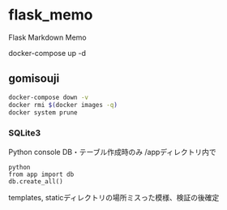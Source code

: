 # flask_memo
Flask Markdown Memo

docker-compose up -d

## gomisouji
```bash
docker-compose down -v
docker rmi $(docker images -q)
docker system prune
```

### SQLite3
Python console
DB・テーブル作成時のみ /appディレクトリ内で
```
python
from app import db
db.create_all()
```
templates, staticディレクトリの場所ミスった模様、検証の後確定